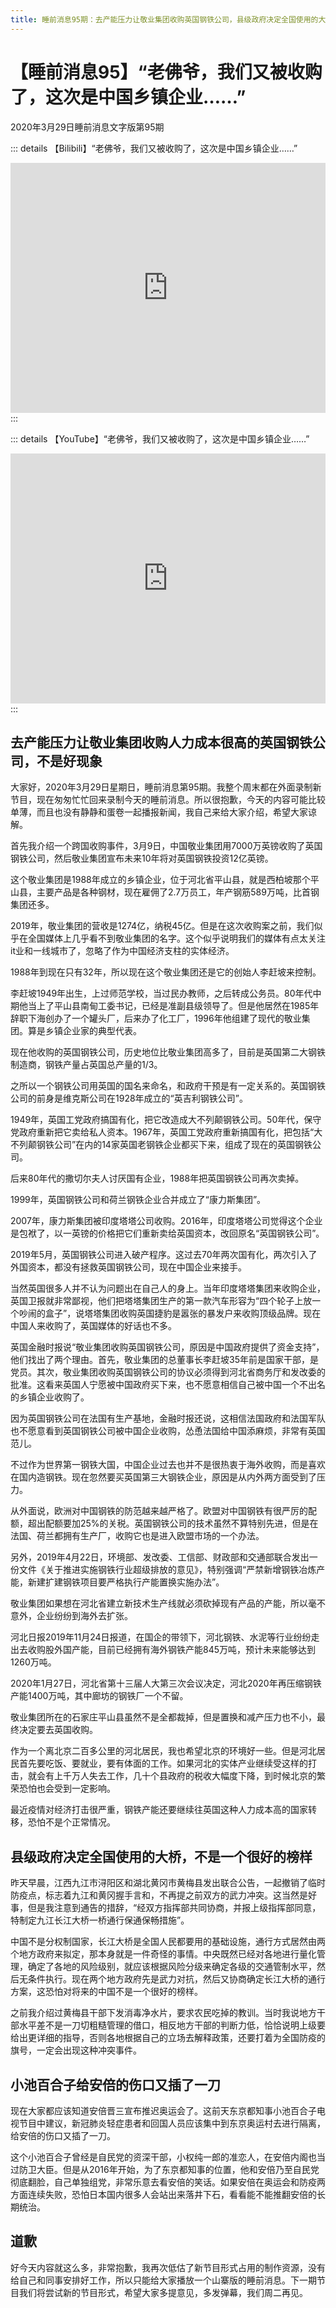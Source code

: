 ```yaml
---
title: 睡前消息95期：去产能压力让敬业集团收购英国钢铁公司，县级政府决定全国使用的大桥
---
```

# 【睡前消息95】“老佛爷，我们又被收购了，这次是中国乡镇企业……”

2020年3月29日睡前消息文字版第95期

::: details 【Bilibili】“老佛爷，我们又被收购了，这次是中国乡镇企业……”
<iframe src="https://player.bilibili.com/player.html?bvid=BV1q7411U7JE&page=1&high_quality=1" scrolling="no" border="0" frameborder="no" framespacing="0" allowfullscreen="true" height=400 width=100%> </iframe>
:::

::: details 【YouTube】“老佛爷，我们又被收购了，这次是中国乡镇企业……”
<iframe width="100%" height="400" src="https://www.youtube.com/embed/O4-tmkYQh-0" frameborder="0" allow="accelerometer; autoplay; clipboard-write; encrypted-media; gyroscope; picture-in-picture" allowfullscreen></iframe>
:::

## 去产能压力让敬业集团收购人力成本很高的英国钢铁公司，不是好现象

大家好，2020年3月29日星期日，睡前消息第95期。我整个周末都在外面录制新节目，现在匆匆忙忙回来录制今天的睡前消息。所以很抱歉，今天的内容可能比较单薄，而且也没有静静和蛋卷一起播报新闻，我自己来给大家介绍，希望大家谅解。

首先我介绍一个跨国收购事件，3月9日，中国敬业集团用7000万英镑收购了英国钢铁公司，然后敬业集团宣布未来10年将对英国钢铁投资12亿英镑。

这个敬业集团是1988年成立的乡镇企业，位于河北省平山县，就是西柏坡那个平山县，主要产品是各种钢材，现在雇佣了2.7万员工，年产钢筋589万吨，比首钢集团还多。

2019年，敬业集团的营收是1274亿，纳税45亿。但是在这次收购案之前，我们似乎在全国媒体上几乎看不到敬业集团的名字。这个似乎说明我们的媒体有点太关注it业和一线城市了，忽略了作为中国经济支柱的实体经济。

1988年到现在只有32年，所以现在这个敬业集团还是它的创始人李赶坡来控制。

李赶坡1949年出生，上过师范学校，当过民办教师，之后转成公务员。80年代中期他当上了平山县南甸工委书记，已经是准副县级领导了。但是他居然在1985年辞职下海创办了一个罐头厂，后来办了化工厂，1996年他组建了现代的敬业集团。算是乡镇企业家的典型代表。

现在他收购的英国钢铁公司，历史地位比敬业集团高多了，目前是英国第二大钢铁制造商，钢铁产量占英国总产量的1/3。

之所以一个钢铁公司用英国的国名来命名，和政府干预是有一定关系的。英国钢铁公司的前身是维克斯公司在1928年成立的“英吉利钢铁公司”。

1949年，英国工党政府搞国有化，把它改造成大不列颠钢铁公司。50年代，保守党政府重新把它卖给私人资本。1967年，英国工党政府重新搞国有化，把包括“大不列颠钢铁公司”在内的14家英国老钢铁企业都买下来，组成了现在的英国钢铁公司。

后来80年代的撒切尔夫人讨厌国有企业，1988年把英国钢铁公司再次卖掉。

1999年，英国钢铁公司和荷兰钢铁企业合并成立了“康力斯集团”。

2007年，康力斯集团被印度塔塔公司收购。2016年，印度塔塔公司觉得这个企业是包袱了，以一英镑的价格把它们重新卖给英国资本，改回原名“英国钢铁公司”。

2019年5月，英国钢铁公司进入破产程序。这过去70年两次国有化，两次引入了外国资本，都没有拯救英国钢铁公司，现在中国企业来接手。

当然英国很多人并不认为问题出在自己人的身上。当年印度塔塔集团来收购企业，英国卫报就非常鄙视，他们把塔塔集团生产的第一款汽车形容为“四个轮子上放一个吵闹的盒子”，说塔塔集团收购英国捷豹是嚣张的暴发户来收购顶级品牌。现在中国人来收购了，英国媒体的好话也不多。

英国金融时报说“敬业集团收购英国钢铁公司，原因是中国政府提供了资金支持”，他们找出了两个理由。首先，敬业集团的总董事长李赶坡35年前是国家干部，是党员。其次，敬业集团收购英国钢铁公司的协议必须得到河北省商务厅和发改委的批准。这看来英国人宁愿被中国政府买下来，也不愿意相信自己被中国一个不出名的乡镇企业收购了。

因为英国钢铁公司在法国有生产基地，金融时报还说，这相信法国政府和法国军队也不愿意看到英国钢铁公司被中国企业收购，怂恿法国给中国添麻烦，非常有英国范儿。

不过作为世界第一钢铁大国，中国企业过去也并不是很热衷于海外收购，而是喜欢在国内造钢铁。现在忽然要买英国第三大钢铁企业，原因是从内外两方面受到了压力。

从外面说，欧洲对中国钢铁的防范越来越严格了。欧盟对中国钢铁有很严厉的配额，超出配额要加25%的关税。英国钢铁公司的技术虽然不算特别先进，但是在法国、荷兰都拥有生产厂，收购它也是进入欧盟市场的一个办法。

另外，2019年4月22日，环境部、发改委、工信部、财政部和交通部联合发出一份文件《关于推进实施钢铁行业超级排放的意见》，特别强调“严禁新增钢铁冶炼产能，新建扩建钢铁项目要严格执行产能置换实施办法”。

敬业集团如果想在河北省建立新技术生产线就必须砍掉现有产品的产能，所以毫不意外，企业纷纷到海外去扩张。

河北日报2019年11月24日报道，在国企的带领下，河北钢铁、水泥等行业纷纷走出去收购股外国产能，目前已经拥有海外钢铁产能845万吨，预计未来能够达到1260万吨。

2020年1月27日，河北省第十三届人大第三次会议决定，河北2020年再压缩钢铁产能1400万吨，其中廊坊的钢铁厂一个不留。

敬业集团所在的石家庄平山县虽然不是全都裁掉，但是置换和减产压力也不小，最终决定要去英国收购。

作为一个离北京二百多公里的河北居民，我也希望北京的环境好一些。但是河北居民首先要吃饭、要就业，要有体面的工作。如果河北的实体产业继续受这样的打击，就会有上千万人失去工作，几十个县政府的税收大幅度下降，到时候北京的繁荣恐怕也会受到一定影响。

最近疫情对经济打击很严重，钢铁产能还要继续往英国这种人力成本高的国家转移，恐怕不是个正常情况。


## 县级政府决定全国使用的大桥，不是一个很好的榜样

昨天早晨，江西九江市浔阳区和湖北黄冈市黄梅县发出联合公告，一起撤销了临时防疫点，标志着九江和黄冈握手言和，不再提之前双方的武力冲突。这当然是好事，但是我注意到通告的措辞，“经双方指挥部共同协商，并报上级指挥部同意，特制定九江长江大桥一桥通行保通保畅措施”。

中国不是分权制国家，长江大桥是全国人民都要用的基础设施，通行方式居然由两个地方政府来拟定，那本身就是一件奇怪的事情。中央既然已经对各地进行量化管理，确定了各地的风险级别，就应该根据风险分级来确定各级的交通管制水平，然后无条件执行。现在两个地方政府先是武力对抗，然后又协商确定长江大桥的通行方案，这恐怕对将来的中国不是一个很好的榜样。

之前我介绍过黄梅县干部下发消毒净水片，要求农民吃掉的教训。当时我说地方干部水平差不是一刀切粗糙管理的借口，相反地方干部的判断力低，恰恰说明上级要给出更详细的指导，否则各地根据自己的立场去解释政策，还要打着为全国防疫的旗号，一定会出现这种冲突事件。



## 小池百合子给安倍的伤口又插了一刀

现在大家都应该知道安倍晋三宣布推迟奥运会了。这前天东京都知事小池百合子电视节目中建议，新冠肺炎轻症患者和回国人员应该集中到东京奥运村去进行隔离，给安倍的伤口又插了一刀。

这个小池百合子曾经是自民党的资深干部，小权纯一郎的准恋人，在安倍内阁也当过防卫大臣。但是从2016年开始，为了东京都知事的位置，他和安倍乃至自民党彻底翻脸，自己单独组党，非常乐意去看安倍的笑话。如果安倍在奥运会和防疫两方面连续失败，恐怕日本国内很多人会站出来落井下石，看看能不能推翻安倍的长期统治。


## 道歉

好今天内容就这么多，非常抱歉，我再次低估了新节目形式占用的制作资源，没有给自己和同事安排好工作，所以只能给大家播放一个山寨版的睡前消息。下一期节目我们将尝试新的节目形式，希望大家多提意见，多发弹幕，我们周二再见。